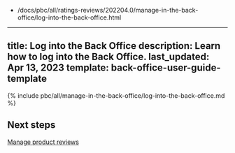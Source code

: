   - /docs/pbc/all/ratings-reviews/202204.0/manage-in-the-back-office/log-into-the-back-office.html
---
title: Log into the Back Office
description: Learn how to log into the Back Office.
last_updated: Apr 13, 2023
template: back-office-user-guide-template
---

{% include pbc/all/manage-in-the-back-office/log-into-the-back-office.md %} <!-- To edit, see /_includes/pbc/all/manage-in-the-back-office/log-into-the-back-office.md -->

## Next steps

[Manage product reviews](/docs/pbc/all/ratings-reviews/{{page.version}}/manage-in-the-back-office/manage-product-reviews-in-the-back-office.html)
